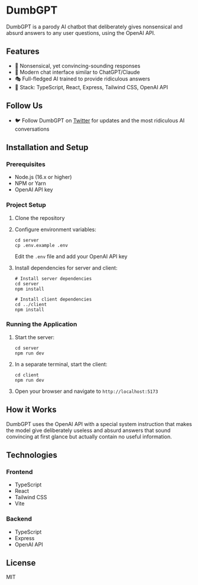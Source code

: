 # DumbGPT

DumbGPT is a parody AI chatbot that deliberately gives nonsensical and absurd answers to any user questions, using the OpenAI API.

## Features

- 🤪 Nonsensical, yet convincing-sounding responses
- 💬 Modern chat interface similar to ChatGPT/Claude
- 🎭 Full-fledged AI trained to provide ridiculous answers
- 🚀 Stack: TypeScript, React, Express, Tailwind CSS, OpenAI API

## Follow Us

- 🐦 Follow DumbGPT on [Twitter](https://x.com/dumbGPTapp) for updates and the most ridiculous AI conversations

## Installation and Setup

### Prerequisites

- Node.js (16.x or higher)
- NPM or Yarn
- OpenAI API key

### Project Setup

1. Clone the repository
2. Configure environment variables:
   ```
   cd server
   cp .env.example .env
   ```
   Edit the `.env` file and add your OpenAI API key

3. Install dependencies for server and client:
   ```
   # Install server dependencies
   cd server
   npm install

   # Install client dependencies
   cd ../client
   npm install
   ```

### Running the Application

1. Start the server:
   ```
   cd server
   npm run dev
   ```

2. In a separate terminal, start the client:
   ```
   cd client
   npm run dev
   ```

3. Open your browser and navigate to `http://localhost:5173`

## How it Works

DumbGPT uses the OpenAI API with a special system instruction that makes the model give deliberately useless and absurd answers that sound convincing at first glance but actually contain no useful information.

## Technologies

### Frontend
- TypeScript
- React
- Tailwind CSS
- Vite

### Backend
- TypeScript
- Express
- OpenAI API

## License

MIT
